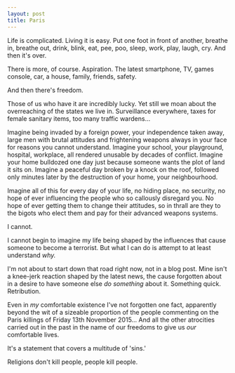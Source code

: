 ```yaml
---
layout: post
title: Paris
---
```


Life is complicated. Living it is easy. Put one foot in front of another, breathe in, breathe out, drink, blink, eat, pee, poo, sleep, work, play, laugh, cry. And then it's over.

There is more, of course. Aspiration. The latest smartphone, TV, games console, car, a house, family, friends, safety.

And then there's freedom.

Those of us who have it are incredibly lucky. Yet still we moan about the overreaching of the states we live in. Surveillance everywhere, taxes for female sanitary items, too many traffic wardens…

Imagine being invaded by a foreign power, your independence taken away, large men with brutal attitudes and frightening weapons always in your face for reasons you cannot understand. Imagine your school, your playground, hospital, workplace, all rendered unusable by decades of conflict. Imagine your home bulldozed one day just because someone wants the plot of land it sits on. Imagine a peaceful day broken by a knock on the roof, followed only minutes later by the destruction of your home, your neighbourhood.

Imagine all of this for every day of your life, no hiding place, no security, no hope of ever influencing the people who so callously disregard you. No hope of ever getting them to change their attitudes, so in thrall are they to the bigots who elect them and pay for their advanced weapons systems.

I cannot.

I cannot begin to imagine my life being shaped by the influences that cause someone to become a terrorist. But what I can do is attempt to at least understand *why.*

I'm not about to start down that road right now, not in a blog post. Mine isn't a knee-jerk reaction shaped by the latest news, the cause forgotten about in a desire to have someone else *do something* about it. Something quick. Retribution.

Even in *my* comfortable existence I've not forgotten one fact, apparently beyond the wit of a sizeable proportion of the people commenting on the Paris killings of Friday 13th November 2015… And all the other atrocities carried out in the past in the name of our freedoms to give us *our* comfortable lives.

It's a statement that covers a multitude of 'sins.'

Religions don't kill people, people kill people.

